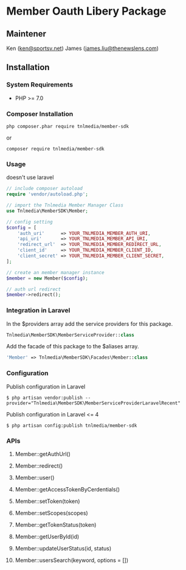 # Member Oauth Libery Package

## Maintener

Ken (ken@sportsv.net)
James (james.liu@thenewslens.com)

## Installation

### System Requirements

- PHP >= 7.0

### Composer Installation

```shell
php composer.phar require tnlmedia/member-sdk
```
or
```shell
composer require tnlmedia/member-sdk
```
### Usage

doesn't use laravel
```php
// include composer autoload
require 'vendor/autoload.php';

// import the Tnlmedia Member Manager Class
use Tnlmedia\MemberSDK\Member;

// config setting
$config = [
    'auth_uri'      => YOUR_TNLMEDIA_MEMBER_AUTH_URI,
    'api_uri'       => YOUR_TNLMEDIA_MEMBER_API_URI,
    'redirect_url'  => YOUR_TNLMEDIA_MEMBER_REDIRECT_URL,
    'client_id'     => YOUR_TNLMEDIA_MEMBER_CLIENT_ID,
    'client_secret' => YOUR_TNLMEDIA_MEMBER_CLIENT_SECRET,
];

// create an member manager instance 
$member = new Member($config);

// auth url redirect 
$member->redirect();
```

### Integration in Laravel

In the $providers array add the service providers for this package.
```php
Tnlmedia\MemberSDK\MemberServiceProvider::class
```
Add the facade of this package to the $aliases array.
```php
'Member' => Tnlmedia\MemberSDK\Facades\Member::class
```

### Configuration

Publish configuration in Laravel
```shell
$ php artisan vendor:publish --provider="Tnlmedia\MemberSDK\MemberServiceProviderLaravelRecent"
```
Publish configuration in Laravel <= 4
```shell
$ php artisan config:publish tnlmedia/member-sdk 
```

### APIs
1. Member::getAuthUrl()

1. Member::redirect()

1. Member::user()

1. Member::getAccessTokenByCerdentials()

1. Member::setToken(token)

1. Member::setScopes(scopes)

1. Member::getTokenStatus(token)

1. Member::getUserById(id)

1. Member::updateUserStatus(id, status)

1. Member::usersSearch(keyword, options = [])
